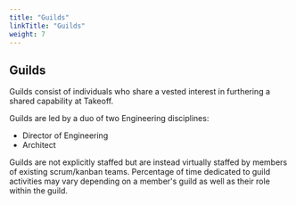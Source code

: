 ```yaml
---
title: "Guilds"
linkTitle: "Guilds"
weight: 7
---
```

## Guilds
Guilds consist of individuals who share a vested interest in furthering a shared capability at Takeoff.

Guilds are led by a duo of two Engineering disciplines:
- Director of Engineering
- Architect

Guilds are not explicitly staffed but are instead virtually staffed by members of existing scrum/kanban teams. Percentage of time dedicated to guild activities may vary depending on a member's guild as well as their role within the guild.